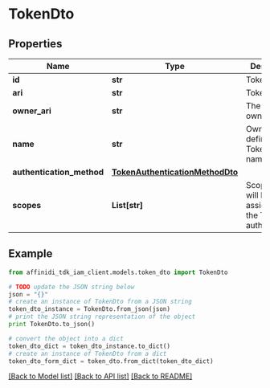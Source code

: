 # TokenDto

## Properties

| Name                      | Type                                                                | Description                                                 | Notes |
| ------------------------- | ------------------------------------------------------------------- | ----------------------------------------------------------- | ----- |
| **id**                    | **str**                                                             | Token Id                                                    |
| **ari**                   | **str**                                                             | Token ARI                                                   |
| **owner_ari**             | **str**                                                             | The Token owner&#39;s ARI                                   |
| **name**                  | **str**                                                             | Owner defined Token display name                            |
| **authentication_method** | [**TokenAuthenticationMethodDto**](TokenAuthenticationMethodDto.md) |                                                             |
| **scopes**                | **List[str]**                                                       | Scopes that will be assigned to the Token on authentication |

## Example

```python
from affinidi_tdk_iam_client.models.token_dto import TokenDto

# TODO update the JSON string below
json = "{}"
# create an instance of TokenDto from a JSON string
token_dto_instance = TokenDto.from_json(json)
# print the JSON string representation of the object
print TokenDto.to_json()

# convert the object into a dict
token_dto_dict = token_dto_instance.to_dict()
# create an instance of TokenDto from a dict
token_dto_form_dict = token_dto.from_dict(token_dto_dict)
```

[[Back to Model list]](../README.md#documentation-for-models) [[Back to API list]](../README.md#documentation-for-api-endpoints) [[Back to README]](../README.md)
